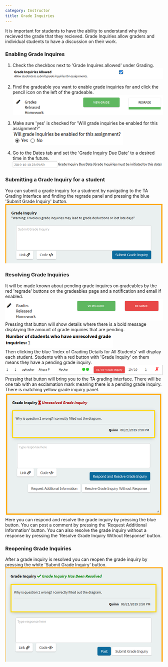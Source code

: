 ```yaml
---
category: Instructor
title: Grade Inquiries
---
```


It is important for students to have the ability to understand why they recieved the grade that they recieved. Grade Inquiries allow graders and individual students to have a discussion on their work.

### Enabling Grade Inquires
1. Check the checkbox next to 'Grade Inquires allowed' under Grading.
![](/images/instructor_course_enable_grade_inquiry.PNG)

2. Find the gradeable you want to enable grade inquiries for and click the pencil icon on the left of the gradeable.
![](/images/instructor_grade_inquiry_gradeable_pencil.PNG)

3. Make sure 'yes' is checked for 'Will grade inquiries be enabled for this assignment?'  
![](/images/instructor_gradeable_enable_grade_inquiry.PNG)

4. Go to the Dates tab and set the 'Grade Inquiry Due Date' to a desired time in the future.
![](/images/instructor_grade_inquiry_due_date.PNG)

### Submitting a Grade Inquiry for a student
You can submit a grade inquiry for a studnent by navigating to the TA Grading Interface and finding the regrade panel and pressing the blue 'Submit Grade Inquiry' button.  
![](/images/instructor_grade_inquiry_submit.PNG)

### Resolving Grade Inquiries
It will be made known about pending grade inquires on gradeables by the red 'regrade' buttons on the gradeables page and a notification and email if enabled.  
![](/images/instructor_pending_grade_inquiry_gradeable_page.PNG)
Pressing that button will show details where there is a bold message displaying the amount of grade inquiries that are pending.  
![](/images/instructor_grade_inquiry_bold.PNG)  
  Then clicking the blue 'Index of Grading Details for All Students' will display each student. Students with a red button with 'Grade Inquiry' on them means they have a pending grade inquiry.  
![](/images/instructor_red_grade_inquiry_button.PNG)  
Pressing that button will bring you to the TA grading interface. There will be one tab with an exclamation mark meaning there is a pending grade inquiry. There is matching yellow grade inquiry panel.  
![](/images/instructor_grade_inquiry_panel.PNG)  
Here you can respond and resolve the grade inquiry by pressing the blue button. You can post a comment by pressing the 'Request Additional Information' button. You can also resolve the grade inquiry without a response by pressing the 'Resolve Grade Inquiry Without Response' button.

### Reopening Grade Inquiries
After a grade inquiry is resolved you can reopen the grade inquiry by pressing the white 'Submit Grade Inquiry' button.
![](/images/instructor_reload_grade_inquiry.PNG)






